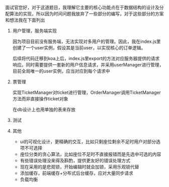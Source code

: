 面试官您好，对于这道题目，我理解它主要的核心功能点在于数据结构的设计及分配算法的实现，所以因为时间问题我放弃了一些部分的编写，对于这些部分的方案和想法我在下面列出

1. 用户管理，服务端实现

    因为项目目前没有服务端，无法实现对多用户的管理。因此，我在index.js里创建了一个user实例，假设其是当前user，以实现核心的订单逻辑。

    后续将代码迁移到koa上后，index.js里export的方法对应服务器提供的请求响应。同时需要提供一套新的用户信息请求，并采用userManager进行管理，目前全局唯一的user实例，应当对应到每个请求中

1. 票管理

    实现TicketManager对ticket进行管理，OrderManager调用TicketManager方法而非直接操作ticket对象

    在db设计上也用单独的表来存放

1. 测试

1. 其他

    - ui的可视化设计，更精确的交互，比如只剩座位剩余不足时用户对部分选项不可选择
    - 座位分类的贪心算法，比如座位不足时不直接报错而是先选中可选的内容
    - 有些错误处理没来得及斟酌，提供更友好的错误处理方式
    - 现在采用的是悲观锁，开始编辑时就会加锁，采用乐观锁代替
    - 添加缓存，前端缓存+分布式后台缓存，应对大量同步请求
    - 负载均衡
